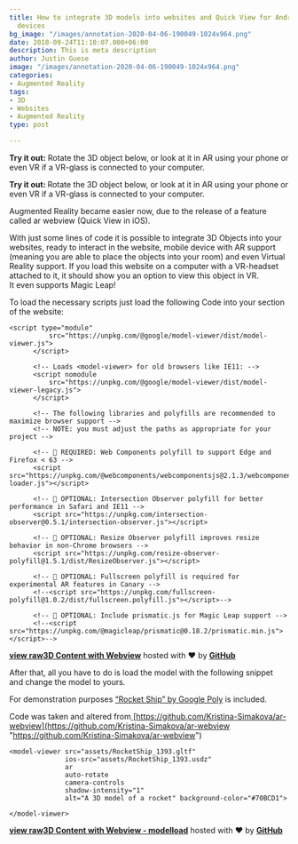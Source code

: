 ```yaml
---
title: How to integrate 3D models into websites and Quick View for Android and iOS
  devices
bg_image: "/images/annotation-2020-04-06-190049-1024x964.png"
date: 2018-09-24T11:10:07.000+06:00
description: This is meta description
author: Justin Guese
image: "/images/annotation-2020-04-06-190049-1024x964.png"
categories:
- Augmented Reality
tags:
- 3D
- Websites
- Augmented Reality
type: post

---
```

**Try it out:** Rotate the 3D object below, or look at it in AR using your phone or even VR if a VR-glass is connected to your computer.

<p><strong>Try it out: </strong>Rotate the 3D object below, or look at it in AR using your phone or even VR if a VR-glass is connected to your computer.</p><div class="wpb_wrapper">  <script type="module" src="https://unpkg.com/@google/model-viewer/dist/model-viewer.js"></script><script nomodule src="https://unpkg.com/@google/model-viewer/dist/model-viewer-legacy.js"></script><script src="https://unpkg.com/@webcomponents/webcomponentsjs@2.1.3/webcomponents-loader.js"></script><script src="https://unpkg.com/intersection-observer@0.5.1/intersection-observer.js"></script><script src="https://unpkg.com/resize-observer-polyfill@1.5.1/dist/ResizeObserver.js"></script><model-viewer src="/files/3dmodels/RocketShip_1393.gltf" ios-src="/files/3dmodels/RocketShip_1393.usdz" ar auto-rotate camera-controls shadow-intensity="1" alt="A 3D model of a rocket" background-color="#70BCD1"></model-viewer></div></div></div>

Augmented Reality became easier now, due to the release of a feature called ar webview (Quick View in iOS).

With just some lines of code it is possible to integrate 3D Objects into your websites, ready to interact in the website, mobile device with AR support (meaning you are able to place the objects into your room) and even Virtual Reality support. If you load this website on a computer with a VR-headset attached to it, it should show you an option to view this object in VR.  
It even supports Magic Leap!

To load the necessary scripts just load the following Code into your section of the website:

    <script type="module"
              src="https://unpkg.com/@google/model-viewer/dist/model-viewer.js">
          </script>
        
          <!-- Loads <model-viewer> for old browsers like IE11: -->
          <script nomodule
              src="https://unpkg.com/@google/model-viewer/dist/model-viewer-legacy.js">
          </script>
        
          <!-- The following libraries and polyfills are recommended to maximize browser support -->
          <!-- NOTE: you must adjust the paths as appropriate for your project -->
              
          <!-- 🚨 REQUIRED: Web Components polyfill to support Edge and Firefox < 63 -->
          <script src="https://unpkg.com/@webcomponents/webcomponentsjs@2.1.3/webcomponents-loader.js"></script>
        
          <!-- 💁 OPTIONAL: Intersection Observer polyfill for better performance in Safari and IE11 -->
          <script src="https://unpkg.com/intersection-observer@0.5.1/intersection-observer.js"></script>
        
          <!-- 💁 OPTIONAL: Resize Observer polyfill improves resize behavior in non-Chrome browsers -->
          <script src="https://unpkg.com/resize-observer-polyfill@1.5.1/dist/ResizeObserver.js"></script>
        
          <!-- 💁 OPTIONAL: Fullscreen polyfill is required for experimental AR features in Canary -->
          <!--<script src="https://unpkg.com/fullscreen-polyfill@1.0.2/dist/fullscreen.polyfill.js"></script>-->
        
          <!-- 💁 OPTIONAL: Include prismatic.js for Magic Leap support -->
          <!--<script src="https://unpkg.com/@magicleap/prismatic@0.18.2/prismatic.min.js"></script>-->

[**view raw**](https://gist.github.com/JustinGuese/6c2bd61252ac9947ce686928bc2bcb6e/raw/20ea3fc0de030ed04f09d44db0d0d11ae8b69781/3D%20Content%20with%20Webview)[**3D Content with Webview**](https://gist.github.com/JustinGuese/6c2bd61252ac9947ce686928bc2bcb6e#file-3d-content-with-webview) hosted with ❤ by [**GitHub**](https://github.com/)

After that, all you have to do is load the model with the following snippet and change the model to yours.

For demonstration purposes [“Rocket Ship” by Google Poly](https://poly.google.com/view/42PQqEaxb-P) is included.

Code was taken and altered from[ ](https://github.com/Kristina-Simakova/ar-webview)[https://github.com/Kristina-Simakova/ar-webview](https://github.com/Kristina-Simakova/ar-webview "https://github.com/Kristina-Simakova/ar-webview")

    <model-viewer src="assets/RocketShip_1393.gltf" 
                  ios-src="assets/RocketShip_1393.usdz"
                  ar
                  auto-rotate 
                  camera-controls 
                  shadow-intensity="1" 
                  alt="A 3D model of a rocket" background-color="#70BCD1">
    
    </model-viewer>

[**view raw**](https://gist.github.com/JustinGuese/6b119644e4d1a640dd054c5b0a18b62c/raw/448cab85deae1d24978a65a6955573d90f5b8122/3D%20Content%20with%20Webview%20-%20modelload)[**3D Content with Webview - modelload**](https://gist.github.com/JustinGuese/6b119644e4d1a640dd054c5b0a18b62c#file-3d-content-with-webview-modelload) hosted with ❤ by [**GitHub**](https://github.com/)